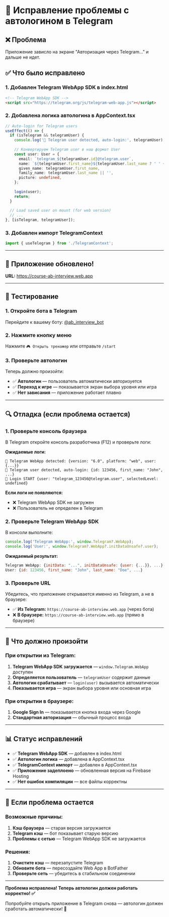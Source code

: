 # 🔧 Исправление проблемы с автологином в Telegram

## ❌ Проблема
Приложение зависло на экране "Авторизация через Telegram..." и дальше не идет.

## ✅ Что было исправлено

### 1. **Добавлен Telegram WebApp SDK в index.html**
```html
<!-- Telegram WebApp SDK -->
<script src="https://telegram.org/js/telegram-web-app.js"></script>
```

### 2. **Добавлена логика автологина в AppContext.tsx**
```typescript
// Auto-login for Telegram users
useEffect(() => {
  if (isTelegram && telegramUser) {
    console.log('🤖 Telegram user detected, auto-login:', telegramUser);
    
    // Конвертируем Telegram user в наш формат User
    const user: User = {
      email: `telegram_${telegramUser.id}@telegram.user`,
      name: `${telegramUser.first_name}${telegramUser.last_name ? ' ' + telegramUser.last_name : ''}`,
      given_name: telegramUser.first_name,
      family_name: telegramUser.last_name || '',
      picture: undefined,
    };
    
    login(user);
    return;
  }
  
  // Load saved user on mount (for web version)
  // ...
}, [isTelegram, telegramUser]);
```

### 3. **Добавлен импорт TelegramContext**
```typescript
import { useTelegram } from './TelegramContext';
```

---

## 🚀 Приложение обновлено!

**URL:** https://course-ab-interview.web.app

---

## 🧪 Тестирование

### 1. **Откройте бота в Telegram**
Перейдите к вашему боту: [@ab_interview_bot](https://t.me/ab_interview_bot)

### 2. **Нажмите кнопку меню**
Нажмите `🎮 Открыть тренажер` или отправьте `/start`

### 3. **Проверьте автологин**
Теперь должно произойти:
- ✅ **Автологин** — пользователь автоматически авторизуется
- ✅ **Переход к игре** — показывается экран выбора уровня или игра
- ✅ **Нет зависания** — приложение работает плавно

---

## 🔍 Отладка (если проблема остается)

### 1. **Проверьте консоль браузера**
В Telegram откройте консоль разработчика (F12) и проверьте логи:

**Ожидаемые логи:**
```
🤖 Telegram WebApp detected: {version: "6.0", platform: "web", user: {...}}
🤖 Telegram user detected, auto-login: {id: 123456, first_name: "John", ...}
🔵 Login START {user: "telegram_123456@telegram.user", selectedLevel: undefined}
```

**Если логи не появляются:**
- ❌ Telegram WebApp SDK не загружен
- ❌ Пользователь не определен в Telegram

### 2. **Проверьте Telegram WebApp SDK**
В консоли выполните:
```javascript
console.log('Telegram WebApp:', window.Telegram?.WebApp);
console.log('User:', window.Telegram?.WebApp?.initDataUnsafe?.user);
```

**Ожидаемый результат:**
```javascript
Telegram WebApp: {initData: "...", initDataUnsafe: {user: {...}}, ...}
User: {id: 123456, first_name: "John", last_name: "Doe", ...}
```

### 3. **Проверьте URL**
Убедитесь, что приложение открывается именно из Telegram, а не в браузере:
- ✅ **Из Telegram:** `https://course-ab-interview.web.app` (через бота)
- ❌ **В браузере:** `https://course-ab-interview.web.app` (прямо в браузере)

---

## 🎯 Что должно произойти

### При открытии из Telegram:
1. **Telegram WebApp SDK загружается** — `window.Telegram.WebApp` доступен
2. **Определяется пользователь** — `telegramUser` содержит данные
3. **Автологин срабатывает** — `login(user)` вызывается автоматически
4. **Показывается игра** — экран выбора уровня или основная игра

### При открытии в браузере:
1. **Google Sign In** — показывается кнопка входа через Google
2. **Стандартная авторизация** — обычный процесс входа

---

## 📊 Статус исправлений

- ✅ **Telegram WebApp SDK** — добавлен в index.html
- ✅ **Автологин логика** — добавлена в AppContext.tsx
- ✅ **TelegramContext импорт** — добавлен в AppContext.tsx
- ✅ **Приложение задеплоено** — обновленная версия на Firebase Hosting
- ✅ **Нет ошибок компиляции** — все файлы корректны

---

## 🔄 Если проблема остается

### Возможные причины:
1. **Кэш браузера** — старая версия загружается
2. **Telegram кэш** — бот показывает старую версию
3. **Проблемы с сетью** — Telegram WebApp SDK не загружается

### Решения:
1. **Очистите кэш** — перезапустите Telegram
2. **Обновите бота** — пересоздайте Web App в BotFather
3. **Проверьте сеть** — убедитесь в стабильном соединении

---

**Проблема исправлена! Теперь автологин должен работать корректно! ✅**

Попробуйте открыть приложение в Telegram снова — автологин должен сработать автоматически! 🚀
